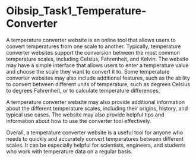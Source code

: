 # Oibsip_Task1_Temperature-Converter
A temperature converter website is an online tool that allows users to convert temperatures from one scale to another. Typically, temperature converter websites support the conversion between the most common temperature scales, including Celsius, Fahrenheit, and Kelvin.
The website may have a simple interface that allows users to enter a temperature value and choose the scale they want to convert it to. Some temperature converter websites may also include additional features, such as the ability to convert between different units of temperature, such as degrees Celsius to degrees Fahrenheit, or to calculate temperature differences.

A temperature converter website may also provide additional information about the different temperature scales, including their origins, history, and typical use cases. The website may also provide helpful tips and information about how to use the converter tool effectively.

Overall, a temperature converter website is a useful tool for anyone who needs to quickly and accurately convert temperatures between different scales. It can be especially helpful for scientists, engineers, and students who work with temperature data on a regular basis.

